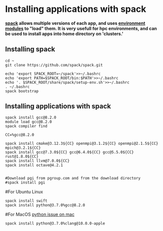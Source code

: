 # Installing applications with spack
#### [spack](https://spack.readthedocs.io/en/latest/) allows multiple versions of each app, and uses [environment modules](http://modules.sourceforge.net) to "load" them.  It is very usefull for hpc environments, and can be used to install apps into home directory on 'clusters.'



## Installing spack
```
cd ~
git clone https://github.com/spack/spack.git

echo 'export SPACK_ROOT=~/spack'>>~/.bashrc
echo 'export PATH=$SPACK_ROOT/bin:$PATH'>>~/.bashrc
echo '. $SPACK_ROOT/share/spack/setup-env.sh'>>~/.bashrc
. ~/.bashrc
spack bootstrap
```

## Installing applications with spack
```
spack install gcc@8.2.0 
module load gcc@8.2.0
spack compiler find

CC=%gcc@8.2.0

spack install cmake@3.12.3${CC} openmpi@3.1.2${CC} openmpi@2.1.5${CC} mpich@3.2.1${CC}
spack install gcc@7.3.0${CC} gcc@6.4.0${CC} gcc@5.5.0${CC} rust@1.8.0${CC}
spack install llvm@7.0.0${CC}
spack install octave@4.2.1


#Download pgi from pgroup.com and from the download directory
#spack install pgi
```

#For Ubuntu Linux
```
spack install swift
spack install python@3.7.0%gcc@8.2.0 
```

#For MacOS [python issue on mac](https://github.com/spack/spack/issues/2230)
```
spack install python@3.7.0%clang@10.0.0-apple
```





